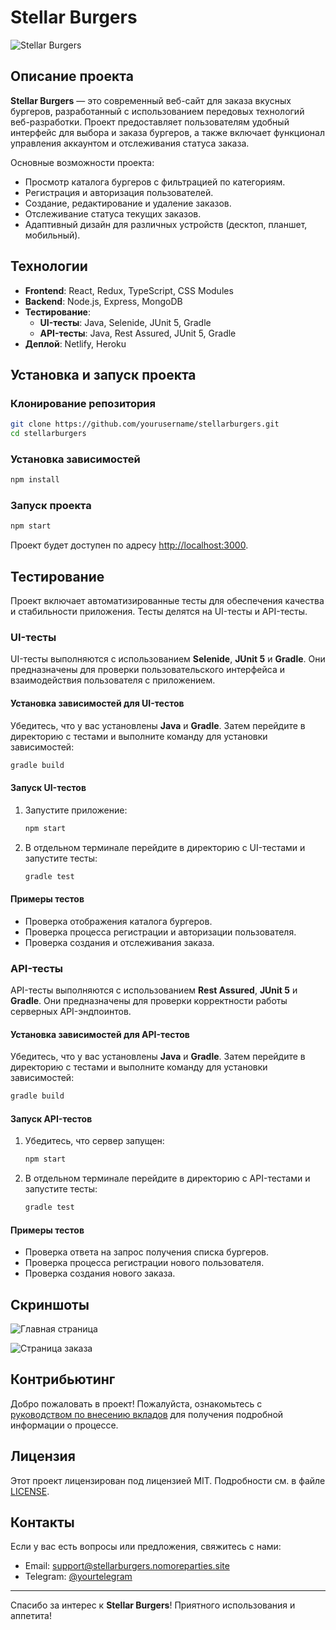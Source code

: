 # Stellar Burgers

![Stellar Burgers](https://stellarburgers.nomoreparties.site/logo.png)

## Описание проекта

**Stellar Burgers** — это современный веб-сайт для заказа вкусных бургеров, разработанный с использованием передовых технологий веб-разработки. Проект предоставляет пользователям удобный интерфейс для выбора и заказа бургеров, а также включает функционал управления аккаунтом и отслеживания статуса заказа.

Основные возможности проекта:

- Просмотр каталога бургеров с фильтрацией по категориям.
- Регистрация и авторизация пользователей.
- Создание, редактирование и удаление заказов.
- Отслеживание статуса текущих заказов.
- Адаптивный дизайн для различных устройств (десктоп, планшет, мобильный).

## Технологии

- **Frontend**: React, Redux, TypeScript, CSS Modules
- **Backend**: Node.js, Express, MongoDB
- **Тестирование**:
  - **UI-тесты**: Java, Selenide, JUnit 5, Gradle
  - **API-тесты**: Java, Rest Assured, JUnit 5, Gradle
- **Деплой**: Netlify, Heroku

## Установка и запуск проекта

### Клонирование репозитория

```bash
git clone https://github.com/yourusername/stellarburgers.git
cd stellarburgers
```

### Установка зависимостей

```bash
npm install
```

### Запуск проекта

```bash
npm start
```

Проект будет доступен по адресу [http://localhost:3000](http://localhost:3000).

## Тестирование

Проект включает автоматизированные тесты для обеспечения качества и стабильности приложения. Тесты делятся на UI-тесты и API-тесты.

### UI-тесты

UI-тесты выполняются с использованием **Selenide**, **JUnit 5** и **Gradle**. Они предназначены для проверки пользовательского интерфейса и взаимодействия пользователя с приложением.

#### Установка зависимостей для UI-тестов

Убедитесь, что у вас установлены **Java** и **Gradle**. Затем перейдите в директорию с тестами и выполните команду для установки зависимостей:

```bash
gradle build
```

#### Запуск UI-тестов

1. Запустите приложение:

    ```bash
    npm start
    ```

2. В отдельном терминале перейдите в директорию с UI-тестами и запустите тесты:

    ```bash
    gradle test
    ```

#### Примеры тестов

- Проверка отображения каталога бургеров.
- Проверка процесса регистрации и авторизации пользователя.
- Проверка создания и отслеживания заказа.

### API-тесты

API-тесты выполняются с использованием **Rest Assured**, **JUnit 5** и **Gradle**. Они предназначены для проверки корректности работы серверных API-эндпоинтов.

#### Установка зависимостей для API-тестов

Убедитесь, что у вас установлены **Java** и **Gradle**. Затем перейдите в директорию с тестами и выполните команду для установки зависимостей:

```bash
gradle build
```

#### Запуск API-тестов

1. Убедитесь, что сервер запущен:

    ```bash
    npm start
    ```

2. В отдельном терминале перейдите в директорию с API-тестами и запустите тесты:

    ```bash
    gradle test
    ```

#### Примеры тестов

- Проверка ответа на запрос получения списка бургеров.
- Проверка процесса регистрации нового пользователя.
- Проверка создания нового заказа.

## Скриншоты

![Главная страница](https://stellarburgers.nomoreparties.site/screenshots/home.png)

![Страница заказа](https://stellarburgers.nomoreparties.site/screenshots/order.png)

## Контрибьютинг

Добро пожаловать в проект! Пожалуйста, ознакомьтесь с [руководством по внесению вкладов](CONTRIBUTING.md) для получения подробной информации о процессе.

## Лицензия

Этот проект лицензирован под лицензией MIT. Подробности см. в файле [LICENSE](LICENSE).

## Контакты

Если у вас есть вопросы или предложения, свяжитесь с нами:

- Email: support@stellarburgers.nomoreparties.site
- Telegram: [@yourtelegram](https://t.me/yourtelegram)

---

Спасибо за интерес к **Stellar Burgers**! Приятного использования и аппетита!
